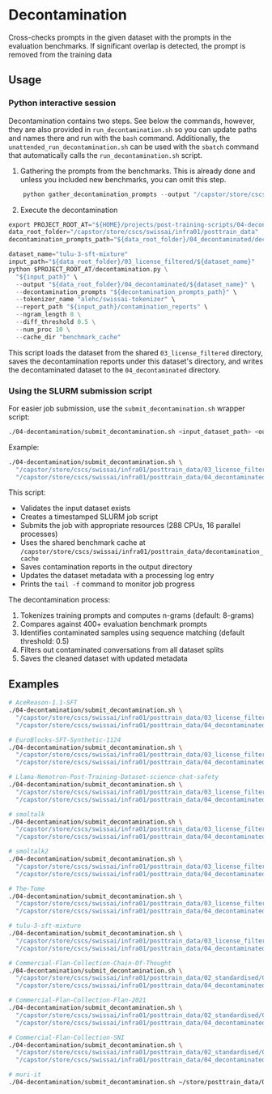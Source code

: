 # Decontamination

Cross-checks prompts in the given dataset with the prompts in the evaluation benchmarks.
If significant overlap is detected, the prompt is removed from the training data

## Usage

### Python interactive session
Decontamination contains two steps. See below the commands, however, they are also provided in `run_decontamination.sh`
so you can update paths and names there and run with the `bash` command.
Additionally, the `unattended_run_decontamination.sh` can be used with the `sbatch` command that automatically calls the `run_decontamination.sh` script.

1. Gathering the prompts from the benchmarks. This is already done and unless you included new benchmarks, you can omit this step.
```python
    python gather_decontamination_prompts --output "/capstor/store/cscs/swissai/infra01/posttrain_data/04_decontaminated/decontamination_prompts"
```
2. Execute the decontamination
```python
export PROJECT_ROOT_AT="${HOME}/projects/post-training-scripts/04-decontamination"
data_root_folder="/capstor/store/cscs/swissai/infra01/posttrain_data"
decontamination_prompts_path="${data_root_folder}/04_decontaminated/decontamination_prompts"

dataset_name="tulu-3-sft-mixture"
input_path="${data_root_folder}/03_license_filtered/${dataset_name}"
python $PROJECT_ROOT_AT/decontamination.py \
  "${input_path}" \
  --output "${data_root_folder}/04_decontaminated/${dataset_name}" \
  --decontamination_prompts "${decontamination_prompts_path}" \
  --tokenizer_name "alehc/swissai-tokenizer" \
  --report_path "${input_path}/contamination_reports" \
  --ngram_length 8 \
  --diff_threshold 0.5 \
  --num_proc 10 \
  --cache_dir "benchmark_cache"
```
This script loads the dataset from the shared `03_license_filtered` directory, saves the decontamination reports under this dataset's directory,
and writes the decontaminated dataset to the `04_decontaminated` directory.

### Using the SLURM submission script

For easier job submission, use the `submit_decontamination.sh` wrapper script:

```bash
./04-decontamination/submit_decontamination.sh <input_dataset_path> <output_dataset_path>
```

Example:
```bash
./04-decontamination/submit_decontamination.sh \
  "/capstor/store/cscs/swissai/infra01/posttrain_data/03_license_filtered/EuroBlocks-SFT-Synthetic-1124" \
  "/capstor/store/cscs/swissai/infra01/posttrain_data/04_decontaminated/EuroBlocks-SFT-Synthetic-1124"
```

This script:
- Validates the input dataset exists
- Creates a timestamped SLURM job script
- Submits the job with appropriate resources (288 CPUs, 16 parallel processes)
- Uses the shared benchmark cache at `/capstor/store/cscs/swissai/infra01/posttrain_data/decontamination_cache`
- Saves contamination reports in the output directory
- Updates the dataset metadata with a processing log entry
- Prints the `tail -f` command to monitor job progress

The decontamination process:
1. Tokenizes training prompts and computes n-grams (default: 8-grams)
2. Compares against 400+ evaluation benchmark prompts
3. Identifies contaminated samples using sequence matching (default threshold: 0.5)
4. Filters out contaminated conversations from all dataset splits
5. Saves the cleaned dataset with updated metadata

## Examples

```bash
# AceReason-1.1-SFT
./04-decontamination/submit_decontamination.sh \
  "/capstor/store/cscs/swissai/infra01/posttrain_data/03_license_filtered/AceReason-1.1-SFT" \
  "/capstor/store/cscs/swissai/infra01/posttrain_data/04_decontaminated/AceReason-1.1-SFT"

# EuroBlocks-SFT-Synthetic-1124
./04-decontamination/submit_decontamination.sh \
  "/capstor/store/cscs/swissai/infra01/posttrain_data/03_license_filtered/EuroBlocks-SFT-Synthetic-1124" \
  "/capstor/store/cscs/swissai/infra01/posttrain_data/04_decontaminated/EuroBlocks-SFT-Synthetic-1124"

# Llama-Nemotron-Post-Training-Dataset-science-chat-safety
./04-decontamination/submit_decontamination.sh \
  "/capstor/store/cscs/swissai/infra01/posttrain_data/03_license_filtered/Llama-Nemotron-Post-Training-Dataset-science-chat-safety" \
  "/capstor/store/cscs/swissai/infra01/posttrain_data/04_decontaminated/Llama-Nemotron-Post-Training-Dataset-science-chat-safety"

# smoltalk
./04-decontamination/submit_decontamination.sh \
  "/capstor/store/cscs/swissai/infra01/posttrain_data/03_license_filtered/smoltalk" \
  "/capstor/store/cscs/swissai/infra01/posttrain_data/04_decontaminated/smoltalk"

# smoltalk2
./04-decontamination/submit_decontamination.sh \
  "/capstor/store/cscs/swissai/infra01/posttrain_data/03_license_filtered/smoltalk2" \
  "/capstor/store/cscs/swissai/infra01/posttrain_data/04_decontaminated/smoltalk2"

# The-Tome
./04-decontamination/submit_decontamination.sh \
  "/capstor/store/cscs/swissai/infra01/posttrain_data/03_license_filtered/The-Tome" \
  "/capstor/store/cscs/swissai/infra01/posttrain_data/04_decontaminated/The-Tome"

# tulu-3-sft-mixture
./04-decontamination/submit_decontamination.sh \
  "/capstor/store/cscs/swissai/infra01/posttrain_data/03_license_filtered/tulu-3-sft-mixture" \
  "/capstor/store/cscs/swissai/infra01/posttrain_data/04_decontaminated/tulu-3-sft-mixture"

# Commercial-Flan-Collection-Chain-Of-Thought
./04-decontamination/submit_decontamination.sh \
  "/capstor/store/cscs/swissai/infra01/posttrain_data/02_standardised/Commercial-Flan-Collection-Chain-Of-Thought" \
  "/capstor/store/cscs/swissai/infra01/posttrain_data/04_decontaminated/Commercial-Flan-Collection-Chain-Of-Thought"

# Commercial-Flan-Collection-Flan-2021
./04-decontamination/submit_decontamination.sh \
  "/capstor/store/cscs/swissai/infra01/posttrain_data/02_standardised/Commercial-Flan-Collection-Flan-2021" \
  "/capstor/store/cscs/swissai/infra01/posttrain_data/04_decontaminated/Commercial-Flan-Collection-Flan-2021"

# Commercial-Flan-Collection-SNI
./04-decontamination/submit_decontamination.sh \
  "/capstor/store/cscs/swissai/infra01/posttrain_data/02_standardised/Commercial-Flan-Collection-SNI" \
  "/capstor/store/cscs/swissai/infra01/posttrain_data/04_decontaminated/Commercial-Flan-Collection-SNI"

# muri-it
./04-decontamination/submit_decontamination.sh ~/store/posttrain_data/02_standardised/muri-it ~/store/posttrain_data/04_decontaminated/muri-it
```
